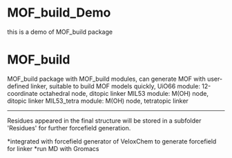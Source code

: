 # MOF_build_Demo
this is a demo of MOF_build package


# MOF_build

MOF_build package with MOF_build modules, can generate MOF with user-defined linker, suitable to build MOF models quickly, 
UiO66 module: 12-coordinate octahedral node, ditopic linker
MIL53 module: M(OH) node, ditopic linker
MIL53_tetra module: M(OH) node, tetratopic linker

---   

Residues appeared in the final structure will be stored in a subfolder 'Residues' for further forcefield generation.

*integrated with forcefield generator of VeloxChem to generate forcefield for linker 
*run MD with Gromacs
